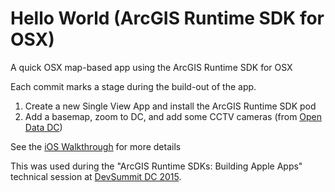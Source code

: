 # Hello World (ArcGIS Runtime SDK for OSX)
A quick OSX map-based app using the ArcGIS Runtime SDK for OSX

Each commit marks a stage during the build-out of the app.

1. Create a new Single View App and install the ArcGIS Runtime SDK pod
2. Add a basemap, zoom to DC, and add some CCTV cameras (from [Open Data DC](http://opendata.dc.gov/datasets/99d13287b85240b89bd46b2aa89e1acf_11))

See the [iOS Walkthrough](https://github.com/nixta/hello-world-arcgis-runtime-ios) for more details

This was used during the "ArcGIS Runtime SDKs: Building Apple Apps" technical session at [DevSummit DC 2015](http://www.esri.com/events/devsummit-dc).
